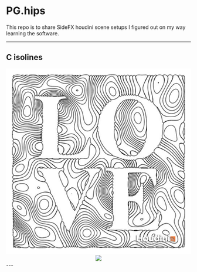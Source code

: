 # PG.hips
This repo is to share SideFX houdini scene setups I figured out on my way learning the software.

---
## C isolines
<div align="center">
  <img src="C_isolines_001.jpg">
  <a href="https://vimeo.com/246115410"><img src="https://i.vimeocdn.com/video/670988280_300x300.jpg"></a>
</div>
---
